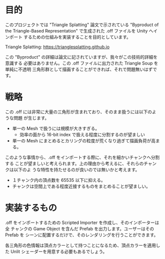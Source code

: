 # 目的

このプロジェクトでは "Triangle Splatting" 論文で示されている "Byproduct of the
Triangle-Based Representation" で生成された .off ファイルを Unity へインポート
するための仕組みを実装することを目的としています。

Triangle Splatting: https://trianglesplatting.github.io

この "Byproduct" の詳細は論文に記されていますが、我々がこの技術的詳細を意識する
必要はありません。この .off ファイルに出力された Triangle Soup を単純に不透明
三角形群として描画することができれば、それで問題無いはずです。

# 戦略

この .off には非常に大量の三角形が含まれており、そのまま扱うには以下のような問題
が生じます。

- 単一の Mesh で扱うには規模が大きすぎる。
  - 効率の面から 16-bit index で扱える程度に分割するのが望ましい
- 単一の Mesh にまとめるとカリングの粒度が荒くなり過ぎて描画負荷が高まる。

このような事情から、.off をインポートする際に、それを細かいチャンクへ分割する
ことが望ましいと考えられます。上の理由から考えるに、それらのチャンクは以下のよ
うな特性を持たせるのが良いのでは無いかと考えます。

- １チャンク内の頂点数を 65535 以下に抑える。
- チャンクは空間上である程度近接するものをまとめることが望ましい。

# 実装するもの

.off をインポートするための Scripted Importer を作成し、そのインポーターは全
チャンクの Game Object を含んだ Prefab を出力します。ユーザーはその Prefab を
シーンに配置するだけで、そのレンダリングを行うことができます。

各三角形の色情報は頂点カラーとして持つことになるため、頂点カラーを適用した Unlit
シェーダーを用意する必要もあるでしょう。

